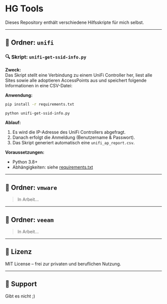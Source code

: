 
# HG Tools

Dieses Repository enthält verschiedene Hilfsskripte für mich selbst.

---

## 📂 Ordner: `unifi`

### 🔍 Skript: `unifi-get-ssid-info.py`

**Zweck:**  
Das Skript stellt eine Verbindung zu einem UniFi Controller her, liest alle Sites sowie alle adoptieren AccessPoints aus und speichert folgende Informationen in eine CSV-Datei:

**Anwendung:**
```bash
pip install -r requirements.txt
```
```bash
python unifi-get-ssid-info.py
```

**Ablauf:**

1. Es wird die IP-Adresse des UniFi Controllers abgefragt.
2. Danach erfolgt die Anmeldung (Benutzername & Passwort).
3. Das Skript generiert automatisch eine `unifi_ap_report.csv`.

**Voraussetzungen:**

- Python 3.8+
- Abhängigkeiten: siehe [requirements.txt](./unifi/requirements.txt)

---

## 📂 Ordner: `vmware`

> In Arbeit...

---

## 📂 Ordner: `veeam`

> In Arbeit...

---

## 📜 Lizenz

MIT License – frei zur privaten und beruflichen Nutzung.

---

## 🙋 Support

Gibt es nicht ;)

